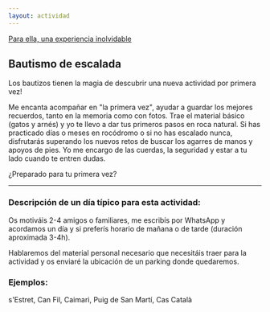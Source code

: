 ```yaml
---
layout: actividad
---
```


[Para ella, una experiencia inolvidable](./assets/img/bautismo.jpg)

## Bautismo de escalada

Los bautizos tienen la magia de descubrir una nueva actividad por primera vez!

Me encanta acompañar en "la primera vez", ayudar a guardar los mejores recuerdos, tanto en la memoria como con fotos.
Trae el material básico (gatos y arnés) y yo te llevo a dar tus primeros pasos en roca natural. Si has practicado días o meses en rocódromo o si no has escalado nunca, disfrutarás superando los nuevos retos de buscar los agarres de manos y apoyos de pies. Yo me encargo de las cuerdas, la seguridad y estar a tu lado cuando te entren dudas.

¿Preparado para tu primera vez?

* * *

### Descripción de un día típico para esta actividad:<br>
Os motiváis 2-4 amigos o familiares, me escribís por WhatsApp y acordamos un día y si preferís horario de mañana o de tarde (duración aproximada 3-4h).

Hablaremos del material personal necesario que necesitáis traer para la actividad y os enviaré la ubicación de un parking donde quedaremos.

### Ejemplos:<br>
s'Estret, Can Fil, Caimari, Puig de San Martí, Cas Català

